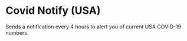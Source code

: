# Covid Notify (USA)
Sends a notification every 4 hours to alert you of current USA COVID-19 numbers.
